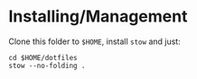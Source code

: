 # Installing/Management

Clone this folder to `$HOME`, install `stow` and just:
```
cd $HOME/dotfiles
stow --no-folding .
```


